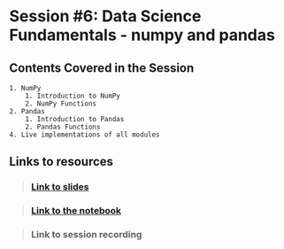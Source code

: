 # Session #6: Data Science Fundamentals - numpy and pandas

## Contents Covered in the Session
    1. NumPy
        1. Introduction to NumPy
        2. NumPy Functions
    2. Pandas
        1. Introduction to Pandas
        2. Pandas Functions
    4. Live implementations of all modules


## Links to resources

> ### [Link to slides]([Slides]%20numpy%20and%20pandas%20modules.pdf)

> ### [Link to the notebook]([Colab]%20numpy%20and%20pandas%20modules.ipynb)

> ### Link to session recording
